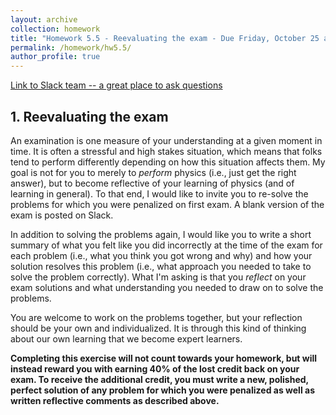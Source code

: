 ```yaml
---
layout: archive
collection: homework
title: "Homework 5.5 - Reevaluating the exam - Due Friday, October 25 at 4:30pm"
permalink: /homework/hw5.5/
author_profile: true
---
```

[Link to Slack team -- a great place to ask questions](https://ph410f19.slack.com)

## 1. Reevaluating the exam

An examination is one measure of your understanding at a given moment in time. It is often a stressful and high stakes situation, which means that folks tend to perform differently depending on how this situation affects them. My goal is not for you to merely to *perform* physics (i.e., just get the right answer), but to become reflective of your learning of physics (and of learning in general). To that end, I would like to invite you to re-solve the problems for which you were penalized on first exam. A blank version of the exam is posted on Slack.

In addition to solving the problems again, I would like you to write a short summary of what you felt like you did incorrectly at the time of the exam for each problem (i.e., what you think you got wrong and why) and how your solution resolves this problem (i.e., what approach you needed to take to solve the problem correctly). What I'm asking is that you *reflect* on your exam solutions and what understanding you needed to draw on to solve the problems.

You are welcome to work on the problems together, but your reflection should be your own and individualized. It is through this kind of thinking about our own learning that we become expert learners. 

**Completing this exercise will not count towards your homework, but will instead reward you with earning 40% of the lost credit back on your exam. To receive the additional credit, you must write a new, polished, perfect solution of any problem for which you were penalized as well as written reflective comments as described above.**
